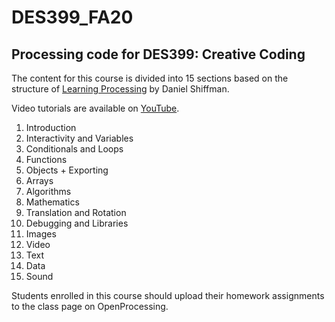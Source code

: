 # DES399_FA20
<h2> Processing code for DES399: Creative Coding </h2>
 

The content for this course is divided into 15 sections based on the structure of [Learning Processing](http://learningprocessing.com/) by Daniel Shiffman. 

Video tutorials are available on [YouTube](https://www.youtube.com/user/jstephenlee). 

1. Introduction
1. Interactivity and Variables
1. Conditionals and Loops
1. Functions
1. Objects + Exporting
1. Arrays
1. Algorithms
1. Mathematics
1. Translation and Rotation
1. Debugging and Libraries
1. Images
1. Video
1. Text
1. Data
1. Sound

Students enrolled in this course should upload their homework assignments to the class page on OpenProcessing. 
